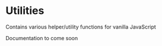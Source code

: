 Utilities
=========

Contains various helper/utility functions for vanilla JavaScript

Documentation to come soon
